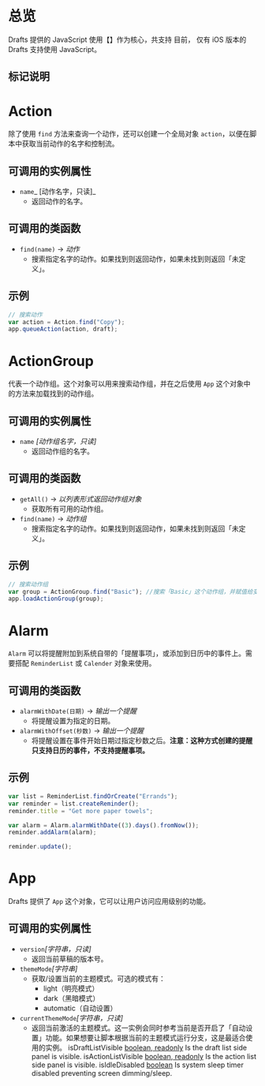 # 总览
Drafts 提供的 JavaScript 使用【】作为核心，共支持
目前， 仅有 iOS 版本的 Drafts 支持使用 JavaScript。
## 标记说明

# Action
除了使用  `find` 方法来查询一个动作，还可以创建一个全局对象 `action`，以便在脚本中获取当前动作的名字和控制流。
## 可调用的实例属性
- `name`_ [动作名字，只读]_
	- 返回动作的名字。
## 可调用的类函数
- `find(name)` -\> _动作_
	- 搜索指定名字的动作。如果找到则返回动作，如果未找到则返回「未定义」。
## 示例
```js
// 搜索动作
var action = Action.find("Copy");
app.queueAction(action, draft);
```
# ActionGroup
代表一个动作组。这个对象可以用来搜索动作组，并在之后使用 `App` 这个对象中的方法来加载找到的动作组。
## 可调用的实例属性
- `name` _[动作组名字，只读]_
	- 返回动作组的名字。
## 可调用的类函数
- `getAll()` -\> _以列表形式返回动作组对象_
	- 获取所有可用的动作组。
- `find(name)` -\> _动作组_
	- 搜索指定名字的动作。如果找到则返回动作，如果未找到则返回「未定义」。

## 示例
```js
// 搜索动作组
var group = ActionGroup.find("Basic"); //搜索「Basic」这个动作组，并赋值给变量「group」
app.loadActionGroup(group);
```
# Alarm
`Alarm` 可以将提醒附加到系统自带的「提醒事项」，或添加到日历中的事件上。需要搭配 `ReminderList` 或 `Calender` 对象来使用。
## 可调用的类函数
- `alarmWithDate(日期)`  -\> _输出一个提醒_
	- 将提醒设置为指定的日期。
- `alarmWithOffset(秒数)` -\> _输出一个提醒_
	- 将提醒设置在事件开始日期过指定秒数之后。**注意：这种方式创建的提醒只支持日历的事件，不支持提醒事项。**
## 示例
```js
var list = ReminderList.findOrCreate("Errands");
var reminder = list.createReminder();
reminder.title = "Get more paper towels";

var alarm = Alarm.alarmWithDate((3).days().fromNow());
reminder.addAlarm(alarm);

reminder.update();
```
# App
Drafts 提供了 `App` 这个对象，它可以让用户访问应用级别的功能。
## 可调用的实例属性
- `version`_[字符串，只读]_
	- 返回当前草稿的版本号。
- `themeMode`_[字符串]_
	- 获取/设置当前的主题模式。可选的模式有：
		- light（明亮模式）
		- dark（黑暗模式）
		- automatic（自动设置）
- `currentThemeMode`_[字符串，只读]_
	- 返回当前激活的主题模式。这一实例会同时参考当前是否开启了「自动设置」功能。如果想要让脚本根据当前的主题模式运行分支，这是最适合使用的实例。 
isDraftListVisible [boolean, readonly](#)
Is the draft list side panel is visible.
isActionListVisible [boolean, readonly](#)
Is the action list side panel is visible.
isIdleDisabled [boolean](#)
Is system sleep timer disabled preventing screen dimming/sleep.
